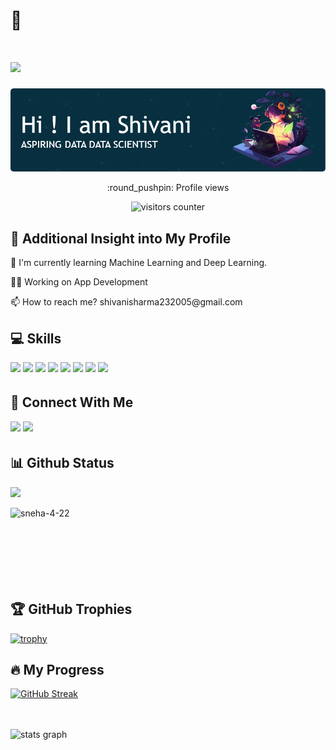 # 🧿
<h1 align="centre">
  <a href="https://git.io/typing-svg">
    <img src="https://readme-typing-svg.herokuapp.com/?lines=Hello,+There!+👋&center=true&size=30">
  </a>
</h1>

<img src="https://github.com/Shivani-Sharma-23/Shivani-Sharma-23/blob/main/github-header-image.png" align="centre"/>

<p align="center">:round_pushpin: Profile views</p>
<div align="center">
    <img alt="visitors counter" src="https://profile-counter.glitch.me/Shivani-Sharma-23/count.svg">
</div>

## 💮 Additional Insight into My Profile
<p>🧠 I'm currently learning Machine Learning and Deep Learning.</p>
<p>👩‍💻 Working on App Development</p>
<p>📫 How to reach me? shivanisharma232005@gmail.com</p>

## 💻 Skills
<p>
<img src="https://img.shields.io/badge/Python-%23ED8B00.svg?style=for-the-badge&logo=Python&logoColor=white" style="margin-bottom: 4px;" height="30px">
<img src="https://img.shields.io/badge/SQL-%23323330.svg?style=for-the-badge&logo=SQL&logoColor=%23F7DF1E" style="margin-bottom: 4px;" height="30px">
<img src="https://img.shields.io/badge/java-%2320232a.svg?style=for-the-badge&logo=java&logoColor=%2361DAFB" style="margin-bottom: 4px;" height="30px">
<img src="https://img.shields.io/badge/html5-%23E34F26.svg?style=for-the-badge&logo=html5&logoColor=white" style="margin-bottom: 4px;" height="30px">
<img src="https://img.shields.io/badge/css3-%231572B6.svg?style=for-the-badge&logo=css3&logoColor=white" style="margin-bottom: 4px;" height="30px">
<img src="https://img.shields.io/badge/javascript-%2320232a.svg?style=for-the-badge&logo=javascript&logoColor=%2361DAFB" style="margin-bottom: 4px;" height="30px">
<img src="https://img.shields.io/badge/C++-%2338B2AC.svg?style=for-the-badge&logo=C++&logoColor=white" style="margin-bottom: 4px;" height="30px">
<img src="https://img.shields.io/badge/git-%23F05033.svg?style=for-the-badge&logo=git&logoColor=white" style="margin-bottom: 4px;" height="30px">
</p>

## 👥 Connect With Me
<p>
<a href="https://www.linkedin.com/in/shivani-sharma-64703424a/"><img src="https://img.shields.io/badge/linkedin-%230077B5.svg?style=for-the-badge&logo=linkedin&logoColor=white" style="margin-bottom: 4px;" height="30px" target="_blank"></a>
<a href="https://leetcode.com/Shivani-2005/"><img src="https://img.shields.io/badge/LeetCode-000000?style=for-the-badge&logo=LeetCode&logoColor=#d16c06" style="margin-bottom: 4px;" height="30px" target="_blank"></a>
</p>


## 📊 Github Status

<a href="https://github.com/Giingu"><img width="50%" src="https://github-readme-stats.vercel.app/api?username=Shivani-Sharma-23&theme=radical&title_color=ff3068?"></a>

<p><img align="left" src="https://github-readme-stats.vercel.app/api/top-langs?username=Shivani-Sharma-23&show_icons=true&locale=en&layout=compact" alt="sneha-4-22" /></p>
<br><br><br>
<br><br><br><br>

## 🏆 GitHub Trophies

[![trophy](https://github-profile-trophy.vercel.app/?username=Shivani-Sharma-23&theme=onedark)](https://github.com/ryo-ma/github-profile-trophy)




## 🔥 My Progress
[![GitHub Streak](https://streak-stats.demolab.com/?user=Shivani-Sharma-23&theme=highcontrast)](https://git.io/streak-stats)


 <br>
 <br>
<div>
  <img src="http://github-profile-summary-cards.vercel.app/api/cards/profile-details?username=Shivani-Sharma-23&theme=bear" width=750  alt="stats graph"/>

</div>
<br>
